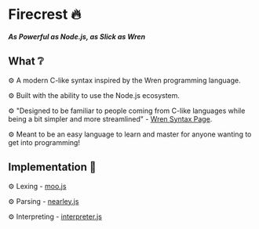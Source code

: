 # Firecrest 🔥

***As Powerful as Node.js, as Slick as Wren***

## What ❔

⚙️ A modern C-like syntax inspired by the Wren programming language.

⚙️ Built with the ability to use the Node.js ecosystem.

⚙️ "Designed to be familiar to people coming from C-like languages while being a bit simpler and more streamlined" - [Wren Syntax Page](https://wren.io/syntax.html). 

⚙️ Meant to be an easy language to learn and master for anyone wanting to get into programming!

## Implementation 🔨

⚙️ Lexing - [moo.js](https://github.com/no-context/moo)

⚙️ Parsing - [nearley.js](https://github.com/kach/nearley)

⚙️ Interpreting - [interpreter.js](https://github.com/firecrest-lang/firecrest/blob/main/interpreter.js)
